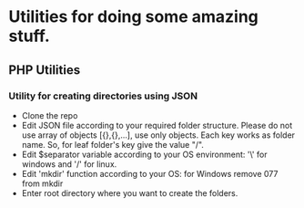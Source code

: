 # Utilities for doing some amazing stuff.


## PHP Utilities

### Utility for creating directories using JSON
* Clone the repo
* Edit JSON file according to your required folder structure. Please do not use array of objects [{},{},...], use only objects.   Each key works as folder name. So, for leaf folder's key give the value "/".
* Edit $separator variable according to your OS environment: '\\' for windows and '/' for linux.
* Edit 'mkdir' function according to your OS: for  Windows remove 077 from mkdir 
* Enter root directory where you want to create the folders.
